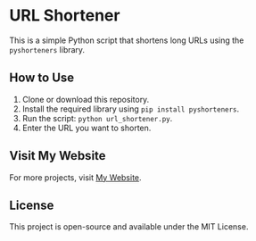 # URL Shortener

This is a simple Python script that shortens long URLs using the `pyshorteners` library.

## How to Use

1. Clone or download this repository.
2. Install the required library using `pip install pyshorteners`.
3. Run the script: `python url_shortener.py`.
4. Enter the URL you want to shorten.

## Visit My Website

For more projects, visit [My Website](https://sonic-happy-hour.us/).

## License

This project is open-source and available under the MIT License.
